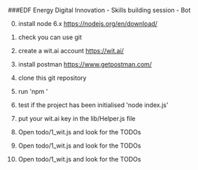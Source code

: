 ###EDF Energy Digital Innovation - Skills building session - Bot

0. install node 6.x https://nodejs.org/en/download/
0. check you can use git 
0. create a wit.ai account https://wit.ai/
0. install postman https://www.getpostman.com/


1. clone this git repository

2. run 'npm <cmd>'

3. test if the project has been initialised 'node index.js'

4. put your wit.ai key in the lib/Helper.js file

5. Open todo/1_wit.js and look for the TODOs

6. Open todo/1_wit.js and look for the TODOs

7. Open todo/1_wit.js and look for the TODOs